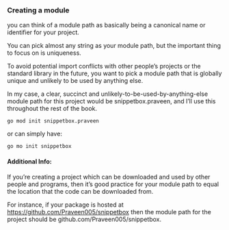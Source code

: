 ### Creating a module

you can think of a module path as basically being a canonical name or identifier for your project.

You can pick almost any string as your module path, but the important thing to focus on is uniqueness. 

To avoid potential import conflicts with other people’s projects or the standard library in the future, you want to pick a module path that is globally unique and unlikely to be used by anything else.

In my case, a clear, succinct and unlikely-to-be-used-by-anything-else module path for this
project would be snippetbox.praveen, and I’ll use this throughout the rest of the book.


```go mod init snippetbox.praveen```

or can simply have:

```go mo init snippetbox```

#### Additional Info:

If you’re creating a project which can be downloaded and used by other people and
programs, then it’s good practice for your module path to equal the location that the code
can be downloaded from.

For instance, if your package is hosted at https://github.com/Praveen005/snippetbox then the module path
for the project should be github.com/Praveen005/snippetbox.

